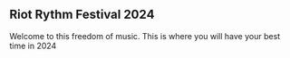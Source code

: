 ## Riot Rythm Festival 2024
Welcome to this freedom of music.
This is where you will have your best time in 2024